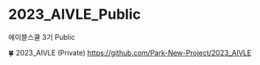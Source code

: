 # 2023_AIVLE_Public
에이블스쿨 3기 Public

:four_leaf_clover: 2023_AIVLE (Private)
https://github.com/Park-New-Project/2023_AIVLE
